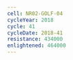 ```yaml
---
cell: NR02-GOLF-04
cycleYear: 2018
cycle: 41
cycleDate: 2018-41
resistance: 434000
enlightened: 464000 
---
```

      